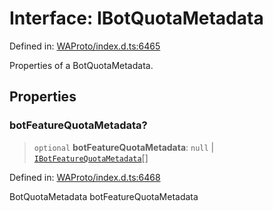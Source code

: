 # Interface: IBotQuotaMetadata

Defined in: [WAProto/index.d.ts:6465](https://github.com/Fokusdotid/bail/blob/0fe6346a5ff68a74eb71890335c982b44e2da604/WAProto/index.d.ts#L6465)

Properties of a BotQuotaMetadata.

## Properties

### botFeatureQuotaMetadata?

> `optional` **botFeatureQuotaMetadata**: `null` \| [`IBotFeatureQuotaMetadata`](../namespaces/BotQuotaMetadata/interfaces/IBotFeatureQuotaMetadata.md)[]

Defined in: [WAProto/index.d.ts:6468](https://github.com/Fokusdotid/bail/blob/0fe6346a5ff68a74eb71890335c982b44e2da604/WAProto/index.d.ts#L6468)

BotQuotaMetadata botFeatureQuotaMetadata
